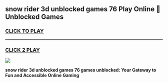 
## snow rider 3d unblocked games 76 Play Online 👋 Unblocked Games
<h3>
<a href="https://premium.freeplayer.one?title=snow_rider_3d_unblocked_games_76&ref=19F">CLICK TO PLAY</a></h3>
<hr>

<h3>
<a href="https://premium.freeplayer.one?title=snow_rider_3d_unblocked_games_76&ref=19F">CLICK 2 PLAY</a>
  
</h3>

<a href="https://premium.freeplayer.one?title=snow_rider_3d_unblocked_games_76&ref=19F"><img src="https://clearcache.store/games.png"></a>


**snow rider 3d unblocked games 76 games unblocked: Your Gateway to Fun and Accessible Online Gaming**
